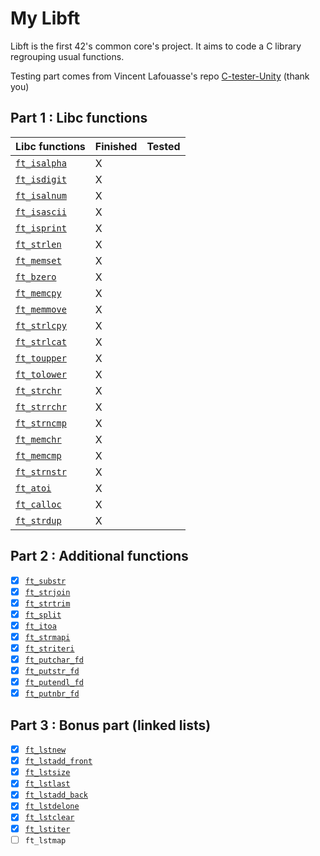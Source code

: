 # My Libft

Libft is the first 42's common core's project. It aims to code a C library regrouping usual functions.

Testing part comes from Vincent Lafouasse's repo [C-tester-Unity](https://github.com/vincent-lafouasse/C-tester-Unity) (thank you)

## Part 1 : Libc functions

| Libc functions |    Finished       | Tested     |
| :--------------- |:---------------| :-----|
| [`ft_isalpha`](/library/ft_isalpha.c) | X |     |
| [`ft_isdigit`](/library/ft_isdigit.c)  | X | 
| [`ft_isalnum`](/library/ft_isalnum.c)  | X |     |
| [`ft_isascii`](/library/ft_isascii.c)  | X |     |
| [`ft_isprint`](/library/ft_isprint.c)  | X |     |
| [`ft_strlen`](/library/ft_strlen.c)      | X |     |
| [`ft_memset`](/library/ft_memset.c)      | X |     |
| [`ft_bzero`](/library/ft_bzero.c)        | X |     |
| [`ft_memcpy`](/library/ft_memcpy.c)      | X |     |
| [`ft_memmove`](/library/ft_memmove.c)  | X |     |
| [`ft_strlcpy`](/library/ft_strlcpy.c)  | X |     |
| [`ft_strlcat`](/library/ft_strlcat.c)  | X |     |
| [`ft_toupper`](/library/ft_toupper.c)  | X |     |
| [`ft_tolower`](/library/ft_tolower.c)  | X |     |
| [`ft_strchr`](/library/ft_strchr.c)      | X |     |
| [`ft_strrchr`](/library/ft_strrchr.c)  | X |     |
| [`ft_strncmp`](/library/ft_strncmp.c)  | X |     |
| [`ft_memchr`](/library/ft_memchr.c)      | X |     |
| [`ft_memcmp`](/library/ft_memcmp.c)      | X |     |
| [`ft_strnstr`](/library/ft_strnstr.c)  | X |     |
| [`ft_atoi`](/library/ft_atoi.c) | X |     |
| [`ft_calloc`](/library/ft_calloc.c) | X |     |
| [`ft_strdup`](/library/ft_strdup.c) | X |     |

## Part 2 : Additional functions

- [x] [`ft_substr`](/library/ft_substr.c)
- [x] [`ft_strjoin`](/library/ft_strjoin.c)
- [x] [`ft_strtrim`](/library/ft_strtrim.c)
- [x] [`ft_split`](/library/ft_split.c)
- [x] [`ft_itoa`](/library/ft_itoa.c)
- [x] [`ft_strmapi`](/library/ft_strmapi.c)
- [x] [`ft_striteri`](/library/ft_striteri.c)
- [x] [`ft_putchar_fd`](/library/ft_putchar_fd.c)
- [x] [`ft_putstr_fd`](/library/ft_putstr_fd.c)
- [x] [`ft_putendl_fd`](/library/ft_putendl_fd.c)
- [x] [`ft_putnbr_fd`](/library/ft_putnbr_fd.c)

## Part 3 : Bonus part (linked lists)

- [x] [`ft_lstnew`](/library/ft_lstnew.c)
- [x] [`ft_lstadd_front`](/library/ft_lstadd_front.c)
- [x] [`ft_lstsize`](/library/ft_lstsize.c)
- [x] [`ft_lstlast`](/library/ft_lstlast.c)
- [x] [`ft_lstadd_back`](/library/ft_lstadd_back.c)
- [x] [`ft_lstdelone`](/library/ft_lstdelone.c)
- [x] [`ft_lstclear`](/library/ft_lstclear.c)
- [x] [`ft_lstiter`](/library/ft_lstiter.c)
- [ ] `ft_lstmap`

